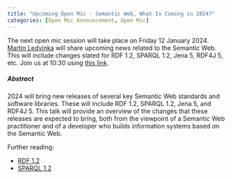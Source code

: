 ```yaml
---
title: "Upcoming Open Mic - Semantic Web, What Is Coming in 2024?"
categories: [Open Mic Announcement, Open Mic]
---
```



The next open mic session will take place on Friday 12 January 2024.
[Martin Ledvinka](https://kbss.felk.cvut.cz/web/team#martin-ledvinka) will share upcoming news related to the Semantic Web.
This will include changes slated for RDF 1.2, SPARQL 1.2, Jena 5, RDF4J 5, etc. Join us at 10:30 using [this link](https://meet.jit.si/open-mic-kbss).

##### Abstract

2024 will bring new releases of several key Semantic Web standards and software libraries. These will include RDF 1.2, SPARQL 1.2,
Jena 5, and RDF4J 5. This talk will provide an overview of the changes that these releases are expected to bring, both from
the viewpoint of a Semantic Web practitioner and of a developer who builds information systems based on the Semantic Web.

Further reading:
* [RDF 1.2](https://www.w3.org/TR/rdf12-concepts/)
* [SPARQL 1.2](https://www.w3.org/TR/sparql12-query/)
